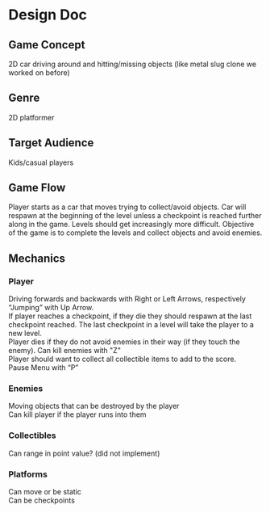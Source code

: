 # Design Doc  
## Game Concept  
2D car driving around and hitting/missing objects (like metal slug clone we worked on before)  

## Genre  
2D platformer  

## Target Audience  
Kids/casual players  

## Game Flow  
Player starts as a car that moves trying to collect/avoid objects. Car will respawn at the beginning of the level unless a checkpoint is reached further along in the game. Levels should get increasingly more difficult. Objective of the game is to complete the levels and collect objects and avoid enemies.

## Mechanics  
### Player  
Driving forwards and backwards with Right or Left Arrows, respectively
“Jumping” with Up Arrow.  
If player reaches a checkpoint, if they die they should respawn at the last checkpoint reached. The last checkpoint in a level will take the player to a new level.  
Player dies if they do not avoid enemies in their way (if they touch the enemy). Can kill enemies with "Z"  
Player should want to collect all collectible items to add to the score.  
Pause Menu with “P”  

### Enemies  
Moving objects that can be destroyed by the player  
Can kill player if the player runs into them  

### Collectibles
Can range in point value?  (did not implement)  

### Platforms
Can move or be static  
Can be checkpoints  